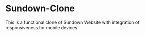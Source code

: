 # Sundown-Clone
 This is a functional clone of Sundown Website with integration of responsiveness for mobile devices
